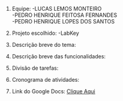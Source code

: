 1. Equipe:
-LUCAS LEMOS MONTEIRO\
-PEDRO HENRIQUE FEITOSA FERNANDES\
-PEDRO HENRIQUE LOPES DOS SANTOS

2. Projeto escolhido:
-LabKey


3. Descrição breve do tema:


4. Descrição breve das funcionalidades:


5. Divisão de tarefas:


6. Cronograma de atividades:


7. Link do Google Docs: 
[Clique Aqui](https://docs.google.com/document/d/1kkFqvEXjnq9MswoLlgcRTXaT7NjkhXPOMfaUH-7fyiM/edit?usp=sharing)
